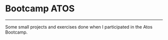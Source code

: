 # Bootcamp ATOS

---

Some small projects and exercises done when I participated in the Atos Bootcamp.
